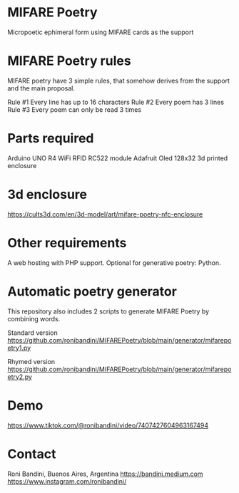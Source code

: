 # MIFARE Poetry
Micropoetic ephimeral form using MIFARE cards as the support

# MIFARE Poetry rules

MIFARE poetry have 3 simple rules, that somehow derives from the support and the main proposal.

Rule #1 Every line has up to 16 characters
Rule #2 Every poem has 3 lines
Rule #3 Every poem can only be read 3 times

# Parts required

Arduino UNO R4 WiFi
RFID RC522 module
Adafruit Oled 128x32
3d printed enclosure

# 3d enclosure
https://cults3d.com/en/3d-model/art/mifare-poetry-nfc-enclosure

# Other requirements
A web hosting with PHP support. Optional for generative poetry: Python.

# Automatic poetry generator

This repository also includes 2 scripts to generate MIFARE Poetry by combining words. 

Standard version https://github.com/ronibandini/MIFAREPoetry/blob/main/generator/mifarepoetry1.py 

Rhymed version https://github.com/ronibandini/MIFAREPoetry/blob/main/generator/mifarepoetry2.py 

# Demo
https://www.tiktok.com/@ronibandini/video/7407427604963167494

# Contact

Roni Bandini, Buenos Aires, Argentina
https://bandini.medium.com
https://www.instagram.com/ronibandini/
